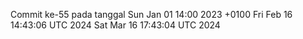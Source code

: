 Commit ke-55 pada tanggal Sun Jan 01 14:00 2023 +0100
Fri Feb 16 14:43:06 UTC 2024
Sat Mar 16 17:43:04 UTC 2024

